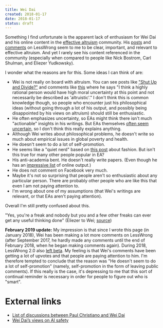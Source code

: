 ```yaml
---
title: Wei Dai
created: 2018-01-17
date: 2018-01-17
status: draft
---
```


Something I find unfortunate is the apparent lack of enthusiasm for Wei Dai and his online content in the [effective altruism]() community. His [posts](http://lesswrong.com/user/Wei_Dai/submitted/) and [comments](http://lesswrong.com/user/Wei_Dai/comments/) on LessWrong seem to me to be clear, important, and relevant to effective altruism. And yet I rarely see his content referenced in the community (especially when compared to people like Nick Bostrom, Carl Shulman, and Eliezer Yudkowsky).

I wonder what the reasons are for this. Some ideas I can think of are:

* Wei is not really on board with altruism. You can see posts like ["Shut Up and Divide?"](http://lesswrong.com/lw/1r9/shut_up_and_divide/) and comments like [this](http://lesswrong.com/lw/cv9/building_toward_a_friendly_ai_team/6rvp) where he says "I think a highly rational person would have high moral uncertainty at this point and not necessarily be described as 'altruistic'." I don't think this is common knowledge though, so people who encounter just his philosophical ideas (without going through a lot of his output, and possibly being disappointed by his views on altruism) should still be enthusiastic.
* He often emphasizes uncertainty, so EAs might think there isn't much "actionable" insights in his writings. But EAs themselves [often seem uncertain](https://www.facebook.com/vipulnaik.r/posts/10213221225461126), so I don't think this really explains anything.
* Although Wei writes about philosophical problems, he doesn't write so much about empirical issues in global poverty and health.
* He doesn't seem to do a lot of self-promotion.
* He seems like a "quiet nerd" based on [this post](http://lesswrong.com/lw/66y/what_do_bad_clothes_signal_about_you/) about fashion. But isn't this true for many other people popular in EA?
* His anti-academia bent. He doesn't really write papers. (Even though he has an [impressive list](https://timelines.issarice.com/wiki/Timeline_of_Wei_Dai_publications) of online output.)
* He does not comment on Facebook very much.
* Maybe it's not so surprising that people aren't so enthusiastic about any particular person. There are probably other people who are like this that even I am not paying attention to.
* I'm wrong about one of my assumptions (that Wei's writings are relevant, or that EAs aren't paying attention).

Overall I'm still pretty confused about this.

"Yes, you're a freak and nobody but you and a few other freaks can ever get any useful thinking done" (Eliezer to Wei; [source](http://lesswrong.com/lw/5pf/what_were_losing/46xw "May 17, 2011. LessWrong."))

**February 2019 update:** My impression is that since I wrote this page (in January 2018), Wei has been making a lot more comments on LessWrong (after September 2017, he hardly made any comments until the end of February 2018, when he began making comments again). During 2018, LessWrong 2.0 also [left beta](https://www.greaterwrong.com/posts/Nws6ivJigxLm3gGEY/leaving-beta-voting-on-moving-to-lesswrong-com "Matthew Graves (Vaniver). “Leaving beta: Voting on moving to LessWrong.com”. March 11, 2018."). My feeling is that Wei's comments have been getting a lot of upvotes and that people are paying attention to him. I'm therefore tempted to conclude that the reason was "He doesn't seem to do a lot of self-promotion" (namely, self-promotion in the form of leaving public comments). If this really is the case, it's depressing to me that this sort of continual reminder is necessary in order for people to figure out who is "smart".

# External links

- [List of discussions between Paul Christiano and Wei Dai](https://causeprioritization.org/List_of_discussions_between_Paul_Christiano_and_Wei_Dai)
- [Wei Dai’s views on AI safety](https://causeprioritization.org/Wei_Dai%E2%80%99s_views_on_AI_safety)
